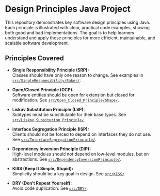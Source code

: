 # Design Principles Java Project

This repository demonstrates key software design principles using Java. Each principle is illustrated with clear, practical code examples, showing both good and bad implementations. The goal is to help learners understand and apply these principles for more efficient, maintainable, and scalable software development.

## Principles Covered

- **Single Responsibility Principle (SRP):**  
  Classes should have only one reason to change. See examples in [`src/SingleResponsibility/Baker/`](src/SingleResponsibility/Baker/).

- **Open/Closed Principle (OCP):**  
  Software entities should be open for extension but closed for modification. See [`src/Open_Closed_Principle/Shape/`](src/Open_Closed_Principle/Shape/).

- **Liskov Substitution Principle (LSP):**  
  Subtypes must be substitutable for their base types. See [`src/Liskov_Subsitution_Principle/`](src/Liskov_Subsitution_Principle/).

- **Interface Segregation Principle (ISP):**  
  Clients should not be forced to depend on interfaces they do not use. See [`src/InterfaceSegregationPrinciple/`](src/InterfaceSegregationPrinciple/).

- **Dependency Inversion Principle (DIP):**  
  High-level modules should not depend on low-level modules, but on abstractions. See [`src/DependencyInversionPrinciple/`](src/DependencyInversionPrinciple/).

- **KISS (Keep It Simple, Stupid):**  
  Simplicity should be a key goal in design. See [`src/KISS/`](src/KISS/).

- **DRY (Don't Repeat Yourself):**  
  Avoid code duplication. See [`src/DRY/`](src/DRY/).
